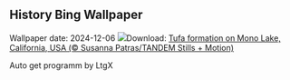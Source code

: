 ## History Bing Wallpaper
Wallpaper date: 2024-12-06
![](https://www.bing.com/th?id=OHR.MonoTufa_EN-CA0552920922_UHD.jpg&w=1000)Download: [Tufa formation on Mono Lake, California, USA (© Susanna Patras/TANDEM Stills + Motion)](https://www.bing.com/th?id=OHR.MonoTufa_EN-CA0552920922_UHD.jpg)

Auto get programm by LtgX
